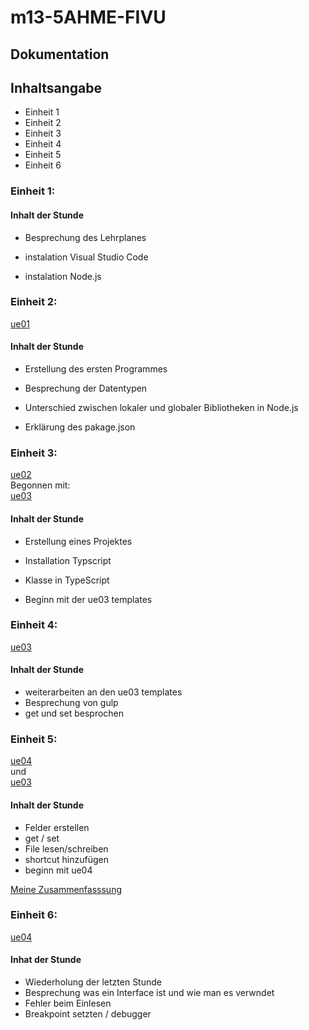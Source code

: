 # m13-5AHME-FIVU  
  
## Dokumentation  
  
## Inhaltsangabe

- Einheit 1  
- Einheit 2  
- Einheit 3
- Einheit 4
- Einheit 5
- Einheit 6

### Einheit 1:
#### Inhalt der Stunde 
- Besprechung des Lehrplanes

- instalation Visual Studio Code
- instalation Node.js

### Einheit 2:

[ue01](https://github.com/HTLMechatronics/m13-5ahme-fivu/tree/frelum13/projects/ue01)  

#### Inhalt der Stunde 
- Erstellung des ersten Programmes
- Besprechung der Datentypen

- Unterschied zwischen lokaler und globaler Bibliotheken in Node.js
- Erklärung des pakage.json


### Einheit 3:

[ue02](https://github.com/HTLMechatronics/m13-5ahme-fivu/tree/frelum13/projects/ue02)  
Begonnen mit:  
[ue03](https://github.com/HTLMechatronics/m13-5ahme-fivu/tree/frelum13/projects/ue03)

#### Inhalt der Stunde  

- Erstellung eines Projektes
- Installation Typscript
- Klasse in TypeScript

- Beginn mit der ue03 templates

### Einheit 4:

[ue03](https://github.com/HTLMechatronics/m13-5ahme-fivu/tree/frelum13/projects/ue03)

#### Inhalt der Stunde  

- weiterarbeiten an den ue03 templates 
- Besprechung von gulp
- get und set besprochen

### Einheit 5: 

[ue04](https://github.com/HTLMechatronics/m13-5ahme-fivu/tree/frelum13/projects/ue04)  
und  
[ue03](https://github.com/HTLMechatronics/m13-5ahme-fivu/tree/frelum13/projects/ue03)

#### Inhalt der Stunde

- Felder erstellen 
- get / set
- File lesen/schreiben
- shortcut hinzufügen
- beginn mit ue04

[Meine Zusammenfasssung](https://github.com/HTLMechatronics/m13-5ahme-fivu/blob/frelum13/Stundenzusammenfassung5102017.md)

### Einheit 6:
[ue04](https://github.com/HTLMechatronics/m13-5ahme-fivu/tree/frelum13/projects/ue04)  

#### Inhat der Stunde

- Wiederholung der letzten Stunde
- Besprechung was ein Interface ist und wie man es verwndet
- Fehler beim Einlesen
- Breakpoint setzten / debugger 

